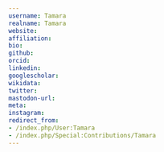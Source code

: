 ```yaml
---
username: Tamara
realname: Tamara
website: 
affiliation: 
bio: 
github: 
orcid: 
linkedin: 
googlescholar: 
wikidata: 
twitter: 
mastodon-url: 
meta:
instagram:
redirect_from:
- /index.php/User:Tamara
- /index.php/Special:Contributions/Tamara
---
```

